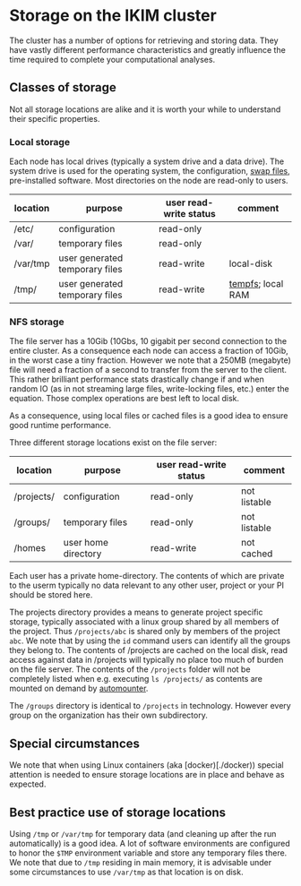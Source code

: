 # Storage on the IKIM cluster

The cluster has a number of options for retrieving and storing data. They have vastly different performance characteristics and greatly influence the time required to complete your computational analyses.

## Classes of storage

Not all storage locations are alike and it is worth your while to understand their specific properties.

### Local storage

Each node has local drives (typically a system drive and a data drive). The system drive is used for the operating system, the configuration, [swap files](https://www.unix.com/man-page/linux/1m/swap/), pre-installed software. Most directories on the node are read-only to users.

| location | purpose | user read-write status | comment |
| ---  | --- |  -- | ---|
| /etc/    | configuration | read-only |  |
| /var/    | temporary files | read-only |  |
| /var/tmp | user generated temporary files | read-write | local-disk |
| /tmp/    | user generated temporary files | read-write | [tempfs](https://en.wikipedia.org/wiki/Tmpfs); local RAM |

### NFS storage

The file server has a 10Gib (10Gbs, 10 gigabit per second connection to the entire cluster. As a consequence each node can access a fraction of 10Gib, in the worst case a tiny fraction. However we note that a 250MB (megabyte) file will need a fraction of a second to transfer from the server to the client. This rather brilliant performance stats drastically change if and when random IO (as in not streaming large files, write-locking files, etc.) enter the equation. Those complex operations are best left to local disk.

As a consequence, using local files or cached files is a good idea to ensure good runtime performance. 

Three different storage locations exist on the file server:

| location | purpose | user read-write status | comment |
| ---  | --- |  -- | ---|
| /projects/    | configuration | read-only |  not listable | 
| /groups/    | temporary files | read-only |  not listable |
| /homes  | user home directory | read-write | not cached |

Each user has a private home-directory. The contents of which are private to the userm typically no data relevant to any other user, project or your PI should be stored here.

The projects directory provides a means to generate project specific storage, typically associated with a linux group shared by all members of the project. Thus `/projects/abc` is shared only by members of the project `abc`. We note that by using the `id` command users can identify all the groups they belong to. The contents of /projects are cached on the local disk, read access against data in /projects will typically no place too much of burden on the file server. The contents of the `/projects` folder will not be completely listed when e.g. executing `ls /projects/` as contents are mounted on demand by [automounter](https://help.ubuntu.com/community/Autofs).

The `/groups` directory is identical to `/projects` in technology. However every group on the organization has their own subdirectory.

## Special circumstances

We note that when using Linux containers (aka [docker)[./docker)) special attention is needed to ensure storage locations are in place and behave as expected.

## Best practice use of storage locations

Using `/tmp` or `/var/tmp` for temporary data (and cleaning up after the run automatically) is a good idea. A lot of software environments are configured to honor the `$TMP` environment variable and store any temporary files there. We note that due to `/tmp` residing in main memory, it is advisable under some circumstances to use `/var/tmp` as that location is on disk.



